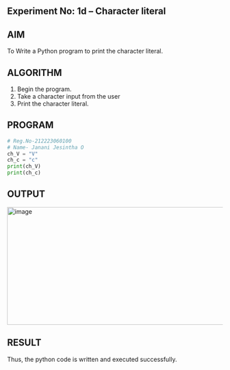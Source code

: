 ## Experiment No: 1d – Character literal

## AIM  
To Write a Python program to print the character literal.

## ALGORITHM  
1. Begin the program.  
2. Take a character input from the user
3. Print the character literal.

## PROGRAM
```python
# Reg.No-212223060100
# Name- Janani Jesintha O
ch_V = "V"
ch_c = "c"
print(ch_V)
print(ch_c)
```

## OUTPUT

<img width="845" height="275" alt="image" src="https://github.com/user-attachments/assets/2da7723c-445c-4a51-abae-c80244c5d76d" />

## RESULT

Thus, the python code is written and executed successfully.
